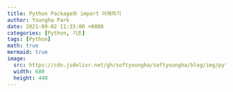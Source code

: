 ```yaml
---
title: Python Package와 import 이해하기
author: Youngha Park
date: 2021-09-02 11:33:00 +0800
categories: [Python, 기초]
tags: [Python]
math: true
mermaid: true
image:
  src: https://cdn.jsdelivr.net/gh/softyoungha/softyoungha/blog/img/python.png
  width: 680
  height: 440
---
```


